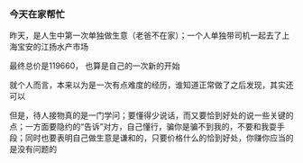 
### 今天在家帮忙

昨天，是人生中第一次单独做生意（老爸不在家）；一个人单独带司机一起去了上海宝安的江扬水产市场


最终总价是119660， 也算是自己的一次新的开始


就个人而言，本来以为是一次有点难度的经历，谁知道正常做了之后发现，其实还可以


但是，待人接物真的是一门学问；要懂得少说话，而又要恰到好处的说一些关键的点；一方面要隐约的“告诉”对方，自己懂行，骗你是骗不到我的，不要和我耍手段；同时也要表明自己做生意是谦和的，只要价格什么的恰到好处，你赚你应当的是没有问题的


